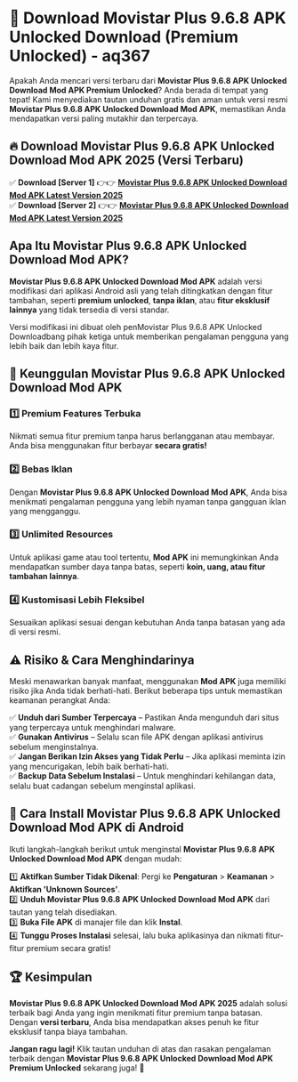 # 🎯 Download Movistar Plus 9.6.8 APK Unlocked Download (Premium Unlocked) -  aq367

Apakah Anda mencari versi terbaru dari **Movistar Plus 9.6.8 APK Unlocked Download Mod APK Premium Unlocked**? Anda berada di tempat yang tepat! Kami menyediakan tautan unduhan gratis dan aman untuk versi resmi **Movistar Plus 9.6.8 APK Unlocked Download Mod APK**, memastikan Anda mendapatkan versi paling mutakhir dan terpercaya.

## 🔥 Download Movistar Plus 9.6.8 APK Unlocked Download Mod APK 2025 (Versi Terbaru)

✅ **Download [Server 1]** 👉👉 [**Movistar Plus 9.6.8 APK Unlocked Download Mod APK Latest Version 2025**](https://momento.my/?title=Movistar_Plus_9.6.8_APK_Unlocked_Download)  
✅ **Download [Server 2]** 👉👉 [**Movistar Plus 9.6.8 APK Unlocked Download Mod APK Latest Version 2025**](https://momento.my/?title=Movistar_Plus_9.6.8_APK_Unlocked_Download)  

## Apa Itu Movistar Plus 9.6.8 APK Unlocked Download Mod APK?

**Movistar Plus 9.6.8 APK Unlocked Download Mod APK** adalah versi modifikasi dari aplikasi Android asli yang telah ditingkatkan dengan fitur tambahan, seperti **premium unlocked**, **tanpa iklan**, atau **fitur eksklusif lainnya** yang tidak tersedia di versi standar.

Versi modifikasi ini dibuat oleh penMovistar Plus 9.6.8 APK Unlocked Downloadbang pihak ketiga untuk memberikan pengalaman pengguna yang lebih baik dan lebih kaya fitur.

## 🎯 Keunggulan Movistar Plus 9.6.8 APK Unlocked Download Mod APK

### 1️⃣ Premium Features Terbuka
Nikmati semua fitur premium tanpa harus berlangganan atau membayar. Anda bisa menggunakan fitur berbayar **secara gratis!**

### 2️⃣ Bebas Iklan
Dengan **Movistar Plus 9.6.8 APK Unlocked Download Mod APK**, Anda bisa menikmati pengalaman pengguna yang lebih nyaman tanpa gangguan iklan yang mengganggu.

### 3️⃣ Unlimited Resources
Untuk aplikasi game atau tool tertentu, **Mod APK** ini memungkinkan Anda mendapatkan sumber daya tanpa batas, seperti **koin, uang, atau fitur tambahan lainnya**.

### 4️⃣ Kustomisasi Lebih Fleksibel
Sesuaikan aplikasi sesuai dengan kebutuhan Anda tanpa batasan yang ada di versi resmi.

## ⚠️ Risiko & Cara Menghindarinya

Meski menawarkan banyak manfaat, menggunakan **Mod APK** juga memiliki risiko jika Anda tidak berhati-hati. Berikut beberapa tips untuk memastikan keamanan perangkat Anda:

✅ **Unduh dari Sumber Terpercaya** – Pastikan Anda mengunduh dari situs yang terpercaya untuk menghindari malware.  
✅ **Gunakan Antivirus** – Selalu scan file APK dengan aplikasi antivirus sebelum menginstalnya.  
✅ **Jangan Berikan Izin Akses yang Tidak Perlu** – Jika aplikasi meminta izin yang mencurigakan, lebih baik berhati-hati.  
✅ **Backup Data Sebelum Instalasi** – Untuk menghindari kehilangan data, selalu buat cadangan sebelum menginstal aplikasi.

## 📌 Cara Install Movistar Plus 9.6.8 APK Unlocked Download Mod APK di Android

Ikuti langkah-langkah berikut untuk menginstal **Movistar Plus 9.6.8 APK Unlocked Download Mod APK** dengan mudah:

1️⃣ **Aktifkan Sumber Tidak Dikenal**: Pergi ke **Pengaturan** > **Keamanan** > **Aktifkan 'Unknown Sources'**.  
2️⃣ **Unduh Movistar Plus 9.6.8 APK Unlocked Download Mod APK** dari tautan yang telah disediakan.  
3️⃣ **Buka File APK** di manajer file dan klik **Instal**.  
4️⃣ **Tunggu Proses Instalasi** selesai, lalu buka aplikasinya dan nikmati fitur-fitur premium secara gratis!

## 🏆 Kesimpulan

**Movistar Plus 9.6.8 APK Unlocked Download Mod APK 2025** adalah solusi terbaik bagi Anda yang ingin menikmati fitur premium tanpa batasan. Dengan **versi terbaru**, Anda bisa mendapatkan akses penuh ke fitur eksklusif tanpa biaya tambahan.

**Jangan ragu lagi!** Klik tautan unduhan di atas dan rasakan pengalaman terbaik dengan **Movistar Plus 9.6.8 APK Unlocked Download Mod APK Premium Unlocked** sekarang juga! 🚀
